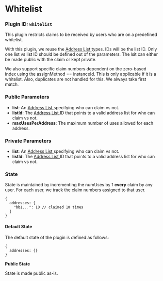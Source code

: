 # Whitelist

### Plugin ID: `whitelist`

This plugin restricts claims to be received by users who are on a predefined whitelist.

With this plugin, we reuse the [Address List ](../../../core-concepts/address-lists-lists.md)types. IDs will be the list ID. Only one list vs list ID should be defined out of the parameters. The lsit can either be made public with the claim or kept private.

We also support specific claim numbers dependent on the zero-based index using the assignMethod == instanceId. This is only applicable if it is a whitelist. Also, duplicates are not handled for this. We always take first match.

### Public Parameters

-   **list**: An [Address List ](../../../core-concepts/address-lists-lists.md)specifying who can claim vs not.
-   **listId**: The [Address List ](../../../core-concepts/address-lists-lists.md)ID that points to a valid address list for who can claim vs not.
-   **maxUsesPerAddress**: The maximum number of uses allowed for each address.

### Private Parameters

-   **list**: An [Address List ](../../../core-concepts/address-lists-lists.md)specifying who can claim vs not.
-   **listId**: The [Address List ](../../../core-concepts/address-lists-lists.md)ID that points to a valid address list for who can claim vs not.

### State

State is maintained by incrementing the numUses by 1 **every** claim by any user. For each user, we track the claim numbers assigned to that user.

```
{
  addresses: {
    "bb1...": 10 // claimed 10 times
  }
}
```

#### Default State

The default state of the plugin is defined as follows:

```
{
  addresses: {}
}
```

**Public State**

State is made public as-is.
